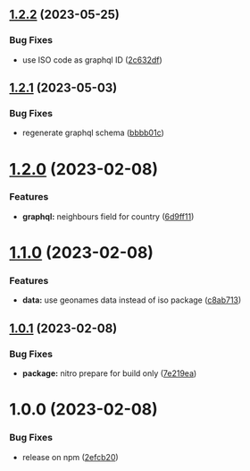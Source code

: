 ## [1.2.2](https://github.com/gbicou/countries-server/compare/v1.2.1...v1.2.2) (2023-05-25)


### Bug Fixes

* use ISO code as graphql ID ([2c632df](https://github.com/gbicou/countries-server/commit/2c632dfe9fae7279fbe1586b5f8713c76c055559))

## [1.2.1](https://github.com/gbicou/countries-server/compare/v1.2.0...v1.2.1) (2023-05-03)


### Bug Fixes

* regenerate graphql schema ([bbbb01c](https://github.com/gbicou/countries-server/commit/bbbb01ce29c14d5405b1d4acd8496bf9a8307ce6))

# [1.2.0](https://github.com/gbicou/countries-server/compare/v1.1.0...v1.2.0) (2023-02-08)


### Features

* **graphql:** neighbours field for country ([6d9ff11](https://github.com/gbicou/countries-server/commit/6d9ff1173dc345833b31c7a1db588b9b3f0c6b33))

# [1.1.0](https://github.com/gbicou/countries-server/compare/v1.0.1...v1.1.0) (2023-02-08)


### Features

* **data:** use geonames data instead of iso package ([c8ab713](https://github.com/gbicou/countries-server/commit/c8ab71328e9101891e4b72745d80ef6fa28e0912))

## [1.0.1](https://github.com/gbicou/countries-server/compare/v1.0.0...v1.0.1) (2023-02-08)


### Bug Fixes

* **package:** nitro prepare for build only ([7e219ea](https://github.com/gbicou/countries-server/commit/7e219ea127403e87e1698b6ff2073c5f62c52f93))

# 1.0.0 (2023-02-08)


### Bug Fixes

* release on npm ([2efcb20](https://github.com/gbicou/countries-server/commit/2efcb20aad71fae47a13a4e1b357ee4281b38f8a))
